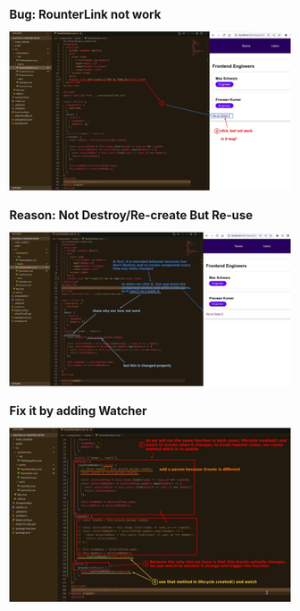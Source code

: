 ## **Bug: RounterLink not work**

![Alt bug: RouterLink not work](pic/01.jpg)

## **Reason: Not Destroy/Re-create But Re-use**

![Alt reason](pic/02.jpg)

## **Fix it by adding Watcher**

![Alt add watch](pic/03.jpg)
